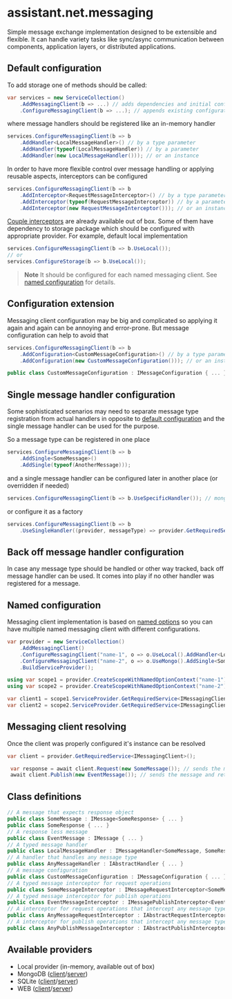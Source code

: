 ﻿# assistant.net.messaging

Simple message exchange implementation designed to be extensible and flexible.
It can handle variety tasks like sync/async communication between components, application layers, or distributed applications.

## Default configuration

To add storage one of methods should be called:

```csharp
var services = new ServiceCollection()
    .AddMessagingClient(b => ...) // adds dependencies and initial configuration
    .ConfigureMessagingClient(b => ...); // appends existing configuration (no dependencies are added)
```

where message handlers should be registered like an in-memory handler

```csharp
services.ConfigureMessagingClient(b => b
    .AddHandler<LocalMessageHandler>() // by a type parameter
    .AddHandler(typeof(LocalMessageHandler)) // by a parameter
    .AddHandler(new LocalMessageHandler())); // or an instance
```

In order to have more flexible control over message handling or applying reusable aspects, interceptors can be configured

```csharp
services.ConfigureMessagingClient(b => b
    .AddInterceptor<RequestMessageInterceptor>() // by a type parameter
    .AddInterceptor(typeof(RequestMessageInterceptor)) // by a parameter
    .AddInterceptor(new RequestMessageInterceptor())); // or an instance
```

[Couple interceptors](https://github.com/iotbusters/assistant.net/tree/master/src/Messaging/Interceptors) are
already available out of box. Some of them have dependency to storage package which should be configured with appropriate provider.
For example, default local implementation

```csharp
services.ConfigureMessagingClient(b => b.UseLocal());
// or
services.ConfigureStorage(b => b.UseLocal());
```

> **Note**
> It should be configured for each named messaging client. See [named configuration](#named-configuration) for details.

## Configuration extension

Messaging client configuration may be big and complicated so applying it again and again can be annoying and error-prone.
But message configuration can help to avoid that

```csharp
services.ConfigureMessagingClient(b => b
    .AddConfiguration<CustomMessageConfiguration>() // by a type parameter
    .AddConfiguration(new CustomMessageConfiguration())); // or an instance

public class CustomMessageConfiguration : IMessageConfiguration { ... }
```

## Single message handler configuration

Some sophisticated scenarios may need to separate message type registration from actual handlers in opposite to
[default configuration](#default-configuration) and the single message handler can be used for the purpose.

So a message type can be registered in one place

```csharp
services.ConfigureMessagingClient(b => b
    .AddSingle<SomeMessage>()
    .AddSingle(typeof(AnotherMessage)));
```

and a single message handler can be configured later in another place (or overridden if needed)

```csharp
services.ConfigureMessagingClient(b => b.UseSpecificHandler()); // mongo or other
```

or configure it as a factory

```csharp
services.ConfigureMessagingClient(b => b
    .UseSingleHandler((provider, messageType) => provider.GetRequiredService<CustomSingleHandler>()));
```

## Back off message handler configuration

In case any message type should be handled or other way tracked, back off message handler can be used.
It comes into play if no other handler was registered for a message.

## Named configuration

Messaging client implementation is based on
[named options](https://github.com/iotbusters/assistant.net/blob/master/Core/README.md#named-options)
so you can have multiple named messaging client with different configurations.

```csharp
var provider = new ServiceCollection()
    .AddMessagingClient()
    .ConfigureMessagingClient("name-1", o => o.UseLocal().AddHandler<LocalMessageHandler>())
    .ConfigureMessagingClient("name-2", o => o.UseMongo().AddSingle<SomeMessage>())
    .BuildServiceProvider();

using var scope1 = provider.CreateScopeWithNamedOptionContext("name-1");
using var scope2 = provider.CreateScopeWithNamedOptionContext("name-2");

var client1 = scope1.ServiceProvider.GetRequiredService<IMessagingClient>();
var client2 = scope2.ServiceProvider.GetRequiredService<IMessagingClient>();
```

## Messaging client resolving

Once the client was properly configured it's instance can be resolved

```csharp
var client = provider.GetRequiredService<IMessagingClient>();

 var response = await client.Request(new SomeMessage()); // sends the message and waits for response
 await client.Publish(new EventMessage()); // sends the message and returns immediately
```

## Class definitions

```csharp
// A message that expects response object
public class SomeMessage : IMessage<SomeResponse> { ... }
public class SomeResponse { ... }
// A response less message
public class EventMessage : IMessage { ... }
// A typed message handler
public class LocalMessageHandler : IMessageHandler<SomeMessage, SomeResponse> { ... }
// A handler that handles any message type
public class AnyMessageHandler : IAbstractHandler { ... }
// A message configuration
public class CustomMessageConfiguration : IMessageConfiguration { ... }
// A typed message interceptor for request operations
public class SomeMessageInterceptor : IMessageRequestInterceptor<SomeMessage, SomeResponse> { ... }
// A typed message interceptor for publish operations
public class EventMessageInterceptor : IMessagePublishInterceptor<EventMessage> { ... }
// A interceptor for request operations that intercept any message types
public class AnyMessageRequestInterceptor : IAbstractRequestInterceptor { ... }
// A interceptor for publish operations that intercept any message types
public class AnyPublishMessageInterceptor : IAbstractPublishInterceptor { ... }
```

## Available providers

- Local provider (in-memory, available out of box)
- MongoDB ([client](https://www.nuget.org/packages/assistant.net.messaging.mongo.client/)/[server](https://www.nuget.org/packages/assistant.net.messaging.mongo.server/))
- SQLite ([client](https://www.nuget.org/packages/assistant.net.messaging.sqlite.client/)/[server](https://www.nuget.org/packages/assistant.net.messaging.sqlite.server/))
- WEB ([client](https://www.nuget.org/packages/assistant.net.messaging.web.client/)/[server](https://www.nuget.org/packages/assistant.net.messaging.web.server/))
